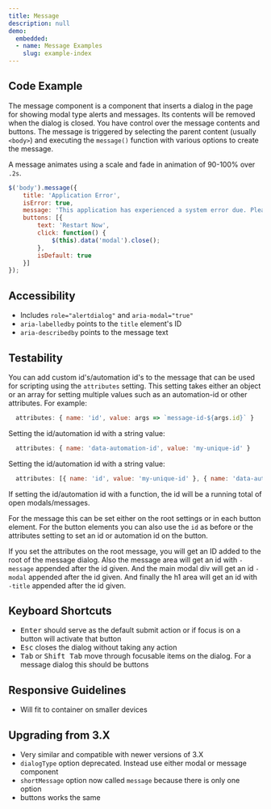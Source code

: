 ```yaml
---
title: Message
description: null
demo:
  embedded:
  - name: Message Examples
    slug: example-index
---
```


## Code Example

The message component is a component that inserts a dialog in the page for showing modal type alerts and messages. Its contents will be removed when the dialog is closed. You have control over the message contents and buttons. The message is triggered by selecting the parent content (usually `<body>`) and executing the `message()` function with various options to create the message.

A message animates using a scale and fade in animation of 90-100% over `.2s`.

```javascript
$('body').message({
    title: 'Application Error',
    isError: true,
    message: 'This application has experienced a system error due. Please restart the application in order to proceed.',
    buttons: [{
        text: 'Restart Now',
        click: function() {
            $(this).data('modal').close();
        },
        isDefault: true
    }]
});
```

## Accessibility

- Includes `role="alertdialog"` and `aria-modal="true"`
- `aria-labelledby` points to the `title` element's ID
- `aria-describedby` points to the message text

## Testability

You can add custom id's/automation id's to the message that can be used for scripting using the `attributes` setting. This setting takes either an object or an array for setting multiple values such as an automation-id or other attributes. For example:

```js
  attributes: { name: 'id', value: args => `message-id-${args.id}` }
```

Setting the id/automation id with a string value:

```js
  attributes: { name: 'data-automation-id', value: 'my-unique-id' }
```

Setting the id/automation id with a string value:

```js
  attributes: [{ name: 'id', value: 'my-unique-id' }, { name: 'data-automation-id', value: 'my-unique-id' }]
```

If setting the id/automation id with a function, the id will be a running total of open modals/messages.

For the message this can be set either on the root settings or in each button element. For the button elements you can also use the `id` as before or the attributes setting to set an id or automation id on the button.

If you set the attributes on the root message, you will get an ID added to the root of the message dialog. Also the message area will get an id with `-message` appended after the id given. And the main modal div will get an id `-modal` appended after the id given. And finally the h1 area will get an id with `-title` appended after the id given.

## Keyboard Shortcuts

- <kbd>Enter</kbd> should serve as the default submit action or if focus is on a button will activate that button
- <kbd>Esc</kbd> closes the dialog without taking any action
- <kbd>Tab</kbd> or <kbd>Shift Tab</kbd> move through focusable items on the dialog. For a message dialog this should be buttons

## Responsive Guidelines

- Will fit to container on smaller devices

## Upgrading from 3.X

- Very similar and compatible with newer versions of 3.X
- `dialogType` option deprecated. Instead use either modal or message component
- `shortMessage` option now called `message` because there is only one option
- buttons works the same
